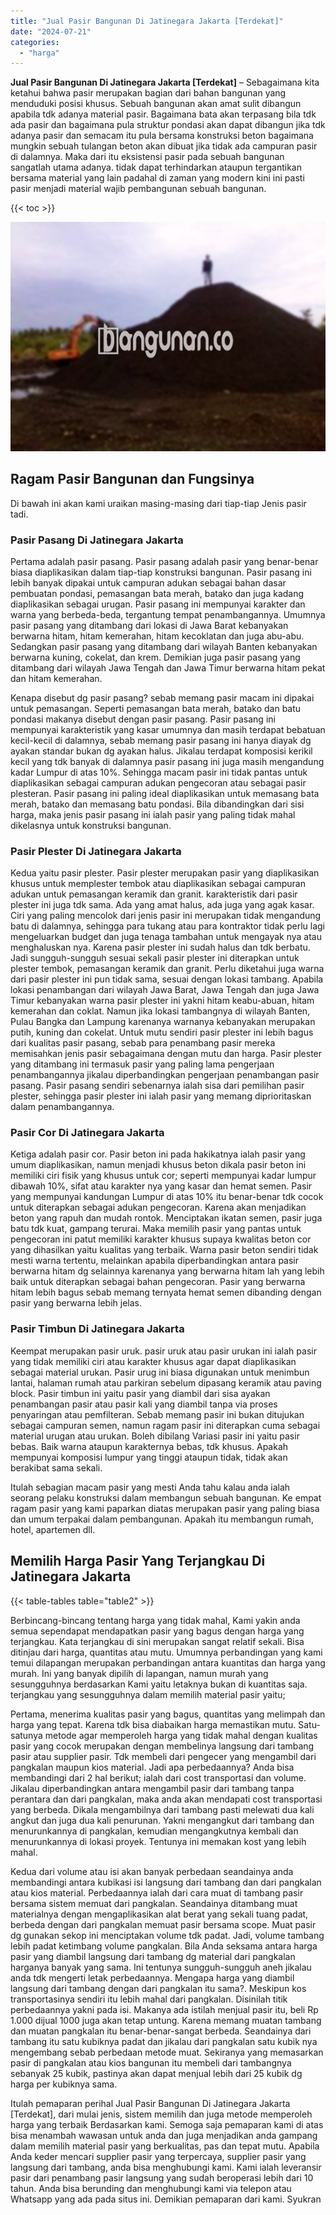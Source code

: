 ```yaml
---
title: "Jual Pasir Bangunan Di Jatinegara Jakarta [Terdekat]"
date: "2024-07-21"
categories: 
  - "harga"
---
```


**Jual Pasir Bangunan Di Jatinegara Jakarta \[Terdekat\]** – Sebagaimana kita ketahui bahwa pasir merupakan bagian dari bahan bangunan yang menduduki posisi khusus. Sebuah bangunan akan amat sulit dibangun apabila tdk adanya material pasir. Bagaimana bata akan terpasang bila tdk ada pasir dan bagaimana pula struktur pondasi akan dapat dibangun jika tdk adanya pasir dan semacam itu pula bersama konstruksi beton bagaimana mungkin sebuah tulangan beton akan dibuat jika tidak ada campuran pasir di dalamnya. Maka dari itu eksistensi pasir pada sebuah bangunan sangatlah utama adanya. tidak dapat terhindarkan ataupun tergantikan bersama material yang lain padahal di zaman yang modern kini ini pasti pasir menjadi material wajib pembangunan sebuah bangunan.

{{< toc >}}

![Jual Pasir Bangunan Di Jatinegara Jakarta [Terdekat]](/images/jual-pasir-bangunan-68.png)

## Ragam Pasir Bangunan dan Fungsinya

Di bawah ini akan kami uraikan masing-masing dari tiap-tiap Jenis pasir tadi.

### Pasir Pasang Di Jatinegara Jakarta

Pertama adalah pasir pasang. Pasir pasang adalah pasir yang benar-benar biasa diaplikasikan dalam tiap-tiap konstruksi bangunan. Pasir pasang ini lebih banyak dipakai untuk campuran adukan sebagai bahan dasar pembuatan pondasi, pemasangan bata merah, batako dan juga kadang diaplikasikan sebagai urugan. Pasir pasang ini mempunyai karakter dan warna yang berbeda-beda, tergantung tempat penambangannya. Umumnya pasir pasang yang ditambang dari lokasi di Jawa Barat kebanyakan berwarna hitam, hitam kemerahan, hitam kecoklatan dan juga abu-abu. Sedangkan pasir pasang yang ditambang dari wilayah Banten kebanyakan berwarna kuning, cokelat, dan krem. Demikian juga pasir pasang yang ditambang dari wilayah Jawa Tengah dan Jawa Timur berwarna hitam pekat dan hitam kemerahan.

Kenapa disebut dg pasir pasang? sebab memang pasir macam ini dipakai untuk pemasangan. Seperti pemasangan bata merah, batako dan batu pondasi makanya disebut dengan pasir pasang. Pasir pasang ini mempunyai karakteristik yang kasar umumnya dan masih terdapat bebatuan kecil-kecil di dalamnya, sebab memang pasir pasang ini hanya diayak dg ayakan standar bukan dg ayakan halus. Jikalau terdapat komposisi kerikil kecil yang tdk banyak di dalamnya pasir pasang ini juga masih mengandung kadar Lumpur di atas 10%. Sehingga macam pasir ini tidak pantas untuk diaplikasikan sebagai campuran adukan pengecoran atau sebagai pasir plesteran. Pasir pasang ini paling ideal diaplikasikan untuk memasang bata merah, batako dan memasang batu pondasi. Bila dibandingkan dari sisi harga, maka jenis pasir pasang ini ialah pasir yang paling tidak mahal dikelasnya untuk konstruksi bangunan.

### Pasir Plester Di Jatinegara Jakarta

Kedua yaitu pasir plester. Pasir plester merupakan pasir yang diaplikasikan khusus untuk memplester tembok atau diaplikasikan sebagai campuran adukan untuk pemasangan keramik dan granit. karakteristik dari pasir plester ini juga tdk sama. Ada yang amat halus, ada juga yang agak kasar. Ciri yang paling mencolok dari jenis pasir ini merupakan tidak mengandung batu di dalamnya, sehingga para tukang atau para kontraktor tidak perlu lagi mengeluarkan budget dan juga tenaga tambahan untuk mengayak nya atau menghaluskan nya. Karena pasir plester ini sudah halus dan tdk berbatu. Jadi sungguh-sungguh sesuai sekali pasir plester ini diterapkan untuk plester tembok, pemasangan keramik dan granit. Perlu diketahui juga warna dari pasir plester ini pun tidak sama, sesuai dengan lokasi tambang. Apabila lokasi penambangan dari wilayah Jawa Barat, Jawa Tengah dan juga Jawa Timur kebanyakan warna pasir plester ini yakni hitam keabu-abuan, hitam kemerahan dan coklat. Namun jika lokasi tambangnya di wilayah Banten, Pulau Bangka dan Lampung karenanya warnanya kebanyakan merupakan putih, kuning dan cokelat. Untuk mutu sendiri pasir plester ini lebih bagus dari kualitas pasir pasang, sebab para penambang pasir mereka memisahkan jenis pasir sebagaimana dengan mutu dan harga. Pasir plester yang ditambang ini termasuk pasir yang paling lama pengerjaan penambangannya jikalau diperbandingkan pengerjaan penambangan pasir pasang. Pasir pasang sendiri sebenarnya ialah sisa dari pemilihan pasir plester, sehingga pasir plester ini ialah pasir yang memang diprioritaskan dalam penambangannya.

### Pasir Cor Di Jatinegara Jakarta

Ketiga adalah pasir cor. Pasir beton ini pada hakikatnya ialah pasir yang umum diaplikasikan, namun menjadi khusus beton dikala pasir beton ini memiliki ciri fisik yang khusus untuk cor; seperti mempunyai kadar lumpur dibawah 10%, sifat atau karakter nya yang kasar dan hemat semen. Pasir yang mempunyai kandungan Lumpur di atas 10% itu benar-benar tdk cocok untuk diterapkan sebagai adukan pengecoran. Karena akan menjadikan beton yang rapuh dan mudah rontok. Menciptakan ikatan semen, pasir juga batu tdk kuat, gampang terurai. Maka memilih pasir yang pantas untuk pengecoran ini patut memiliki karakter khusus supaya kwalitas beton cor yang dihasilkan yaitu kualitas yang terbaik. Warna pasir beton sendiri tidak mesti warna tertentu, melainkan apabila diperbandingkan antara pasir berwarna hitam dg selainnya karenanya yang berwarna hitam lah yang lebih baik untuk diterapkan sebagai bahan pengecoran. Pasir yang berwarna hitam lebih bagus sebab memang ternyata hemat semen dibanding dengan pasir yang berwarna lebih jelas.

### Pasir Timbun Di Jatinegara Jakarta

Keempat merupakan pasir uruk. pasir uruk atau pasir urukan ini ialah pasir yang tidak memiliki ciri atau karakter khusus agar dapat diaplikasikan sebagai material urukan. Pasir urug ini biasa digunakan untuk menimbun lantai, halaman rumah atau parkiran sebelum dipasang keramik atau paving block. Pasir timbun ini yaitu pasir yang diambil dari sisa ayakan penambangan pasir atau pasir kali yang diambil tanpa via proses penyaringan atau pemfilteran. Sebab memang pasir ini bukan ditujukan sebagai campuran semen, namun ragam pasir ini diterapkan cuma sebagai material urugan atau urukan. Boleh dibilang Variasi pasir ini yaitu pasir bebas. Baik warna ataupun karakternya bebas, tdk khusus. Apakah mempunyai komposisi lumpur yang tinggi ataupun tidak, tidak akan berakibat sama sekali.

Itulah sebagian macam pasir yang mesti Anda tahu kalau anda ialah seorang pelaku konstruksi dalam membangun sebuah bangunan. Ke empat ragam pasir yang kami paparkan diatas merupakan pasir yang paling biasa dan umum terpakai dalam pembangunan. Apakah itu membangun rumah, hotel, apartemen dll.

## Memilih Harga Pasir Yang Terjangkau Di Jatinegara Jakarta

{{< table-tables table="table2" >}}

Berbincang-bincang tentang harga yang tidak mahal, Kami yakin anda semua sependapat mendapatkan pasir yang bagus dengan harga yang terjangkau. Kata terjangkau di sini merupakan sangat relatif sekali. Bisa ditinjau dari harga, quantitas atau mutu. Umumnya perbandingan yang kami temui dilapangan merupakan perbandingan antara kuantitas dan harga yang murah. Ini yang banyak dipilih di lapangan, namun murah yang sesungguhnya berdasarkan Kami yaitu letaknya bukan di kuantitas saja. terjangkau yang sesungguhnya dalam memilih material pasir yaitu;

Pertama, menerima kualitas pasir yang bagus, quantitas yang melimpah dan harga yang tepat. Karena tdk bisa diabaikan harga memastikan mutu. Satu-satunya metode agar memperoleh harga yang tidak mahal dengan kualitas pasir yang cocok merupakan dengan membelinya langsung dari tambang pasir atau supplier pasir. Tdk membeli dari pengecer yang mengambil dari pangkalan maupun kios material. Jadi apa perbedaannya? Anda bisa membandingi dari 2 hal berikut; ialah dari cost transportasi dan volume. Jikalau diperbandingkan antara mengambil pasir dari tambang tanpa perantara dan dari pangkalan, maka anda akan mendapati cost transportasi yang berbeda. Dikala mengambilnya dari tambang pasti melewati dua kali angkut dan juga dua kali penurunan. Yakni mengangkut dari tambang dan menurunkannya di pangkalan, kemudian mengangkutnya kembali dan menurunkannya di lokasi proyek. Tentunya ini memakan kost yang lebih mahal.

Kedua dari volume atau isi akan banyak perbedaan seandainya anda membandingi antara kubikasi isi langsung dari tambang dan dari pangkalan atau kios material. Perbedaannya ialah dari cara muat di tambang pasir bersama sistem memuat dari pangkalan. Seandainya ditambang muat materialnya dengan mengaplikasikan alat berat yang sekali tuang padat, berbeda dengan dari pangkalan memuat pasir bersama scope. Muat pasir dg gunakan sekop ini menciptakan volume tdk padat. Jadi, volume tambang lebih padat ketimbang volume pangkalan. Bila Anda seksama antara harga pasir yang diambil langsung dari tambang dg material dari pangkalan harganya banyak yang sama. Ini tentunya sungguh-sungguh aneh jikalau anda tdk mengerti letak perbedaannya. Mengapa harga yang diambil langsung dari tambang dengan dari pangkalan itu sama?. Meskipun kos transportasinya sendiri itu lebih mahal dari pangkalan. Disinilah titik perbedaannya yakni pada isi. Makanya ada istilah menjual pasir itu, beli Rp 1.000 dijual 1000 juga akan tetap untung. Karena memang muatan tambang dan muatan pangkalan itu benar-benar-sangat berbeda. Seandainya dari tambang itu satu kubiknya padat dan jikalau dari pangkalan satu kubik nya mengembang sebab perbedaan metode muat. Sekiranya yang memasarkan pasir di pangkalan atau kios bangunan itu membeli dari tambangnya sebanyak 25 kubik, pastinya akan dapat menjual lebih dari 25 kubik dg harga per kubiknya sama.

Itulah pemaparan perihal Jual Pasir Bangunan Di Jatinegara Jakarta \[Terdekat\], dari mulai jenis, sistem memilih dan juga metode memperoleh harga yang terbaik Berdasarkan kami. Semoga saja pemaparan kami di atas bisa menambah wawasan untuk anda dan juga menjadikan anda gampang dalam memilih material pasir yang berkualitas, pas dan tepat mutu. Apabila Anda keder mencari supplier pasir yang terpercaya, supplier pasir yang langsung dari tambang, anda bisa menghubungi kami. Kami ialah leveransir pasir dari penambang pasir langsung yang sudah beroperasi lebih dari 10 tahun. Anda bisa berunding dan menghubungi kami via telepon atau Whatsapp yang ada pada situs ini. Demikian pemaparan dari kami. Syukran
